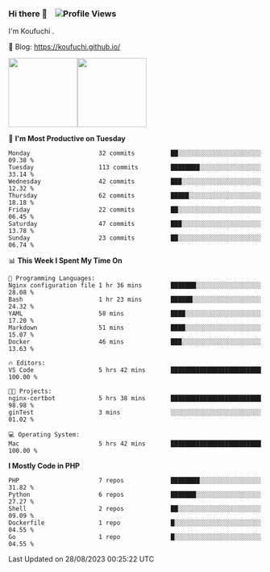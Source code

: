 ### Hi there 👋 &nbsp;&nbsp; ![Profile Views](http://img.shields.io/badge/Profile%20Views-122-blue)

I'm Koufuchi . 

📔 Blog: <https://koufuchi.github.io/>

<img align="" height="137px" src="https://github-readme-stats.vercel.app/api?username=Koufuchi&hide=issues,contribs&show_icons=true&line_height=21&theme=radical&locale=en" /><img align="" height="137px" src="https://github-readme-stats.vercel.app/api/top-langs/?username=Koufuchi&layout=compact&hide=blade,html,css&theme=radical&locale=en" />

<!--START_SECTION:waka-->
📅 **I'm Most Productive on Tuesday** 

```text
Monday                   32 commits          ██░░░░░░░░░░░░░░░░░░░░░░░   09.38 % 
Tuesday                  113 commits         ████████░░░░░░░░░░░░░░░░░   33.14 % 
Wednesday                42 commits          ███░░░░░░░░░░░░░░░░░░░░░░   12.32 % 
Thursday                 62 commits          █████░░░░░░░░░░░░░░░░░░░░   18.18 % 
Friday                   22 commits          ██░░░░░░░░░░░░░░░░░░░░░░░   06.45 % 
Saturday                 47 commits          ███░░░░░░░░░░░░░░░░░░░░░░   13.78 % 
Sunday                   23 commits          ██░░░░░░░░░░░░░░░░░░░░░░░   06.74 % 
```


📊 **This Week I Spent My Time On** 

```text
💬 Programming Languages: 
Nginx configuration file 1 hr 36 mins        ███████░░░░░░░░░░░░░░░░░░   28.08 % 
Bash                     1 hr 23 mins        ██████░░░░░░░░░░░░░░░░░░░   24.32 % 
YAML                     58 mins             ████░░░░░░░░░░░░░░░░░░░░░   17.20 % 
Markdown                 51 mins             ████░░░░░░░░░░░░░░░░░░░░░   15.07 % 
Docker                   46 mins             ███░░░░░░░░░░░░░░░░░░░░░░   13.63 % 

🔥 Editors: 
VS Code                  5 hrs 42 mins       █████████████████████████   100.00 % 

🐱‍💻 Projects: 
nginx-certbot            5 hrs 38 mins       █████████████████████████   98.98 % 
ginTest                  3 mins              ░░░░░░░░░░░░░░░░░░░░░░░░░   01.02 % 

💻 Operating System: 
Mac                      5 hrs 42 mins       █████████████████████████   100.00 % 
```

**I Mostly Code in PHP** 

```text
PHP                      7 repos             ████████░░░░░░░░░░░░░░░░░   31.82 % 
Python                   6 repos             ███████░░░░░░░░░░░░░░░░░░   27.27 % 
Shell                    2 repos             ██░░░░░░░░░░░░░░░░░░░░░░░   09.09 % 
Dockerfile               1 repo              █░░░░░░░░░░░░░░░░░░░░░░░░   04.55 % 
Go                       1 repo              █░░░░░░░░░░░░░░░░░░░░░░░░   04.55 % 
```




 Last Updated on 28/08/2023 00:25:22 UTC
<!--END_SECTION:waka-->


